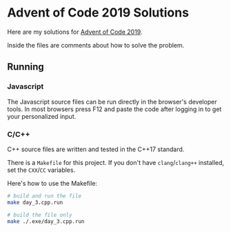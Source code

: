 # Advent of Code 2019 Solutions

Here are my solutions for [Advent of Code 2019](https://github.com/qhadron/advent_of_code_2019.git).

Inside the files are comments about how to solve the problem.

## Running

### Javascript

The Javascript source files can be run directly in the browser's developer tools. In most browsers press F12 and paste the code after logging in to get your personalized input.


### C/C++

C++ source files are written and tested in the C++17 standard.

There is a `Makefile` for this project. If you don't have `clang`/`clang++` installed, set the `CXX`/`CC` variables.

Here's how to use the Makefile:
```bash
# build and run the file
make day_3.cpp.run

# build the file only
make ./.exe/day_3.cpp.run
```
